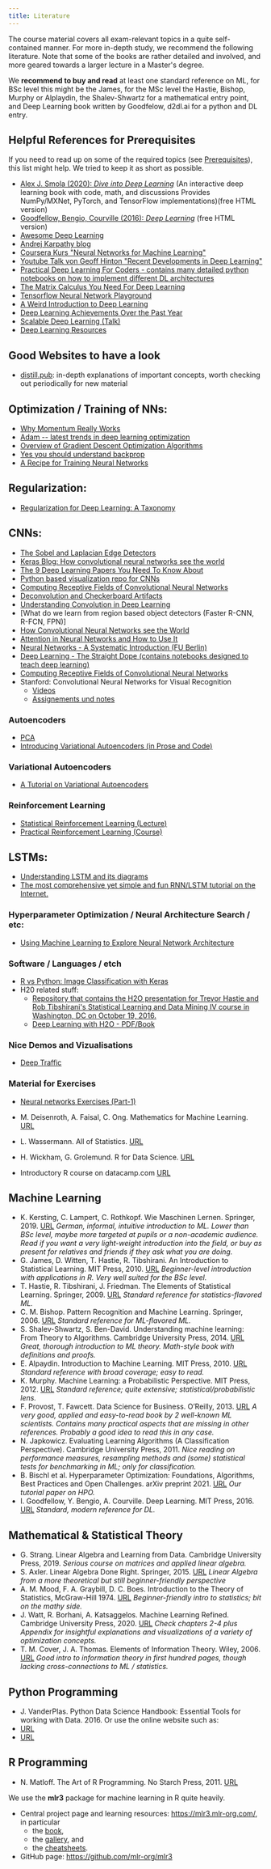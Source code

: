 ```yaml
---
title: Literature
---
```


The course material covers all exam-relevant topics in a quite self-contained manner. 
For more in-depth study, we recommend the following literature. Note that some of the books are rather detailed and involved, and more geared towards a larger lecture in a Master's degree. 

We **recommend to buy and read** at least one standard reference on ML, for BSc level this might be the James, for the MSc level the Hastie, Bishop, Murphy or Alplaydin, the Shalev-Shwartz for a mathematical entry point, and Deep Learning book written by Goodfelow, d2dl.ai for a python and DL entry.

## Helpful References for Prerequisites

If you need to read up on some of the required topics (see [Prerequisites](../prerequisites)), this list might help. We tried to keep it as short as possible. 

- [ Alex J. Smola (2020): *Dive into Deep Learning*](https://d2l.ai/index.html) (An interactive deep learning book with code, math, and discussions Provides NumPy/MXNet, PyTorch, and TensorFlow implementations)(free HTML version)
- [Goodfellow, Bengio, Courville (2016): *Deep Learning*](http://www.deeplearningbook.org/) (free HTML version)
- [Awesome Deep Learning](https://github.com/ChristosChristofidis/awesome-deep-learning)
- [Andrej Karpathy blog](http://karpathy.github.io/)
- [Coursera Kurs "Neural Networks for Machine Learning"](https://www.coursera.org/learn/neural-networks#syllabus)
- [Youtube Talk von Geoff Hinton "Recent Developments in Deep Learning"](https://www.youtube.com/watch?v=vShMxxqtDDs)
- [Practical Deep Learning For Coders - contains many detailed python notebooks on how to implement different DL architectures](http://course.fast.ai/index.html)
- [The Matrix Calculus You Need For Deep Learning](http://parrt.cs.usfca.edu/doc/matrix-calculus/index.html) 
- [Tensorflow Neural Network Playground](https://playground.tensorflow.org/#activation=tanh&batchSize=10&dataset=circle&regDataset=reg-plane&learningRate=0.03&regularizationRate=0&noise=0&networkShape=4,2&seed=0.14139&showTestData=false&discretize=false&percTrainData=50&x=true&y=true&xTimesY=false&xSquared=false&ySquared=false&cosX=false&sinX=false&cosY=false&sinY=false&collectStats=false&problem=classification&initZero=false&hideText=false)
- [A Weird Introduction to Deep Learning](https://towardsdatascience.com/a-weird-introduction-to-deep-learning-7828803693b0)
- [Deep Learning Achievements Over the Past Year](https://blog.statsbot.co/deep-learning-achievements-4c563e034257)
- [Scalable Deep Learning (Talk)](https://determined.ai/blog/talk-scalable-dl/)
- [Deep Learning Resources](https://sebastianraschka.com/deep-learning-resources.html)

## Good Websites to have a look 
 - [distill.pub](https://distill.pub/): in-depth explanations of important concepts, worth checking out periodically for new material


## Optimization / Training of NNs:

 - [Why Momentum Really Works](https://distill.pub/2017/momentum/)
 - [Adam -- latest trends in deep learning optimization](https://towardsdatascience.com/adam-latest-trends-in-deep-learning-optimization-6be9a291375c)
 - [Overview of Gradient Descent Optimization Algorithms](https://ruder.io/optimizing-gradient-descent/)
 - [Yes you should understand backprop](https://medium.com/@karpathy/yes-you-should-understand-backprop-e2f06eab496b)
 - [A Recipe for Training Neural Networks](https://karpathy.github.io/2019/04/25/recipe/)

## Regularization:

- [Regularization for Deep Learning: A Taxonomy](https://arxiv.org/pdf/1710.10686.pdf)

## CNNs:

- [The Sobel and Laplacian Edge Detectors](http://aishack.in/tutorials/sobel-laplacian-edge-detectors/)
- [Keras Blog: How convolutional neural networks see the world](https://blog.keras.io/how-convolutional-neural-networks-see-the-world.html)
- [The 9 Deep Learning Papers You Need To Know About](https://adeshpande3.github.io/The-9-Deep-Learning-Papers-You-Need-To-Know-About.html)
- [Python based visualization repo for CNNs](https://github.com/HarisIqbal88/PlotNeuralNet)
- [Computing Receptive Fields of Convolutional Neural Networks](https://distill.pub/2019/computing-receptive-fields/)
- [Deconvolution and Checkerboard Artifacts](https://distill.pub/2016/deconv-checkerboard/)
- [Understanding Convolution in Deep Learning](http://timdettmers.com/2015/03/26/convolution-deep-learning/)    
- [What do we learn from region based object detectors (Faster R-CNN, R-FCN, FPN)]
- [How Convolutional Neural Networks see the World](https://blog.keras.io/how-convolutional-neural-networks-see-the-world.html)
- [Attention in Neural Networks and How to Use It](http://akosiorek.github.io/ml/2017/10/14/visual-attention.html)
- [Neural Networks - A Systematic Introduction (FU Berlin)](https://page.mi.fu-berlin.de/rojas/neural/neuron.pdf)
- [Deep Learning - The Straight Dope (contains notebooks designed to teach deep learning)](https://gluon.mxnet.io/)
- [Computing Receptive Fields of Convolutional Neural Networks](https://distill.pub/2019/computing-receptive-fields/)
- Stanford: Convolutional Neural Networks for Visual Recognition
	- [Videos](http://cs231n.stanford.edu/)
	- [Assignements und notes](http://cs231n.github.io/) 
 

### Autoencoders

- [PCA](http://www.cs.cmu.edu/~guestrin/Class/15781/slides/pca-mdps-annotated.pdf)
- [Introducing Variational Autoencoders (in Prose and Code)](https://blog.fastforwardlabs.com/2016/08/12/introducing-variational-autoencoders-in-prose-and.html)

### Variational Autoencoders

- [A Tutorial on Variational Autoencoders](https://arxiv.org/pdf/1606.05908.pdf)



### Reinforcement Learning

- [Statistical Reinforcement Learning (Lecture)](http://nanjiang.cs.illinois.edu/cs598/)
- [Practical Reinforcement Learning (Course)](https://github.com/yandexdataschool/Practical_RL)



## LSTMs:

- [Understanding LSTM and its diagrams](https://medium.com/mlreview/understanding-lstm-and-its-diagrams-37e2f46f1714)
- [The most comprehensive yet simple and fun RNN/LSTM tutorial on the Internet.](https://ayearofai.com/rohan-lenny-3-recurrent-neural-networks-10300100899b)


### Hyperparameter Optimization / Neural Architecture Search / etc:

- [Using Machine Learning to Explore Neural Network Architecture](https://ai.googleblog.com/2017/05/using-machine-learning-to-explore.html)


### Software / Languages / etch

- [R vs Python: Image Classification with Keras](https://towardsdatascience.com/r-vs-python-image-classification-with-keras-1fa99a8fef9b)
- H20 related stuff: 
	- [Repository that contains the H2O presentation for Trevor Hastie and Rob Tibshirani's Statistical Learning and Data Mining IV course in Washington, DC on October 19, 2016.](https://github.com/ledell/sldm4-h2o)
	- [Deep Learning with H2O - PDF/Book](http://docs.h2o.ai/h2o/latest-stable/h2o-docs/booklets/DeepLearningBooklet.pdf)


### Nice Demos and Vizualisations

- [Deep Traffic](https://selfdrivingcars.mit.edu/deeptraffic/)


### Material for Exercises

- [Neural networks Exercises (Part-1)](https://www.r-bloggers.com/neural-networks-exercises-part-1/)


- M. Deisenroth, A. Faisal, C. Ong. Mathematics for Machine Learning. [URL](https://mml-book.github.io/book/mml-book.pdf)
- L. Wassermann. All of Statistics. [URL](http://egrcc.github.io/docs/math/all-of-statistics.pdf)
- H. Wickham, G. Grolemund. R for Data Science. [URL](https://r4ds.had.co.nz/)
- Introductory R course on datacamp.com [URL](https://learn.datacamp.com/courses/free-introduction-to-r)


## Machine Learning

- K. Kersting, C. Lampert, C. Rothkopf. Wie Maschinen Lernen. Springer, 2019. [URL](https://link.springer.com/book/10.1007/978-3-658-26763-6) *German, informal, intuitive introduction to ML. Lower than BSc level, maybe more targeted at pupils or a non-academic audience. Read if you want a very light-weight introduction into the field, or buy as present for relatives and friends if they ask what you are doing.*
- G. James, D. Witten, T. Hastie, R. Tibshirani. An Introduction to Statistical Learning. MIT Press, 2010. [URL](http://www-bcf.usc.edu/~gareth/ISL/) *Beginner-level introduction with applications in R. Very well suited for the BSc level.*
- T. Hastie, R. Tibshirani, J. Friedman. The Elements of Statistical Learning. Springer, 2009. [URL](https://web.stanford.edu/~hastie/ElemStatLearn/) *Standard reference for statistics-flavored ML.*
- C. M. Bishop. Pattern Recognition and Machine Learning. Springer, 2006. [URL](http://research.microsoft.com/en-us/um/people/cmbishop/prml/) *Standard reference for ML-flavored ML.*
- S. Shalev-Shwartz, S. Ben-David. Understanding machine learning: From Theory to Algorithms. Cambridge University Press, 2014. [URL](https://www.cs.huji.ac.il/w~shais/UnderstandingMachineLearning/) *Great, thorough introduction to ML theory. Math-style book with definitions and proofs.*
- E. Alpaydin. Introduction to Machine Learning. MIT Press, 2010. [URL](http://www.cmpe.boun.edu.tr/~ethem/i2ml2e/) *Standard reference with broad coverage; easy to read.*
- K. Murphy. Machine Learning: a Probabilistic Perspective. MIT Press, 2012. [URL](https://probml.github.io/pml-book/book0.html) *Standard reference; quite extensive; statistical/probabilistic lens.*
- F. Provost, T. Fawcett. Data Science for Business. O’Reilly, 2013. [URL](https://book.akij.net/eBooks/2018/May/5aef50939a868/Data_Science_for_Bus.pdf) *A very good, applied and easy-to-read book by 2 well-known ML scientists. Contains many practical aspects that are missing in other references. Probably a good idea to read this in any case.*
- N. Japkowicz. Evaluating Learning Algorithms (A Classification Perspective). Cambridge University Press, 2011. *Nice reading on performance measures, resampling methods and (some) statistical tests for benchmarking in ML; only for classification.*
- B. Bischl et al. Hyperparameter Optimization: Foundations, Algorithms, Best Practices and Open Challenges. arXiv preprint 2021. [URL](https://arxiv.org/pdf/2107.05847.pdf) *Our tutorial paper on HPO.*
- I. Goodfellow, Y. Bengio, A. Courville. Deep Learning. MIT Press, 2016. [URL](https://www.deeplearningbook.org/) *Standard, modern reference for DL.*

## Mathematical & Statistical Theory

- G. Strang. Linear Algebra and Learning from Data. Cambridge University Press, 2019. *Serious course on matrices and applied linear algebra.*
- S. Axler. Linear Algebra Done Right. Springer, 2015. [URL](https://link.springer.com/content/pdf/10.1007%2F978-3-319-11080-6.pdf) *Linear Algebra from a more theoretical but still beginner-friendly perspective*
- A. M. Mood, F. A. Graybill, D. C. Boes. Introduction to the Theory of Statistics, McGraw-Hill 1974. [URL](https://www.fulviofrisone.com/attachments/article/446/Introduction%20to%20the%20theory%20of%20statistics%20by%20MOOD.pdf) *Beginner-friendly intro to statistics; bit on the mathy side.*
- J. Watt, R. Borhani, A. Katsaggelos. Machine Learning Refined. Cambridge University Press, 2020. [URL](https://github.com/jermwatt/machine_learning_refined) *Check chapters 2-4 plus Appendix for insightful explanations and visualizations of a variety of optimization concepts.*
- T. M. Cover, J. A. Thomas. Elements of Information Theory. Wiley, 2006. [URL](http://staff.ustc.edu.cn/~cgong821/Wiley.Interscience.Elements.of.Information.Theory.Jul.2006.eBook-DDU.pdf) *Good intro to information theory in first hundred pages, though lacking cross-connections to ML / statistics.*

## Python Programming

- J. VanderPlas. Python Data Science Handbook: Essential Tools for working with Data. 2016. 
Or use the online website such as:
- [URL](https://pythonprogramming.net/)
- [URL](https://www.pythontutorial.net/)


## R Programming

- N. Matloff. The Art of R Programming. No Starch Press, 2011. [URL](https://diytranscriptomics.com/Reading/files/The%20Art%20of%20R%20Programming.pdf)

We use the **mlr3** package for machine learning in R quite heavily.
- Central project page and learning resources: https://mlr3.mlr-org.com/, in particular
  - the [book](https://mlr3book.mlr-org.com/),
  - the [gallery](https://mlr3gallery.mlr-org.com/), and   
  - the [cheatsheets](https://cheatsheets.mlr-org.com/).
- GitHub page: https://github.com/mlr-org/mlr3
